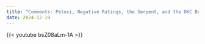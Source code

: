 ```yaml
---
title: "Comments: Pelosi, Negative Ratings, the Serpent, and the OKC Bombing"
date: 2024-12-19
---
```


{{< youtube bsZ08aLm-1A >}}
